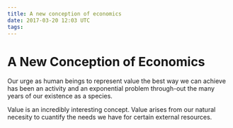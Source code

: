 ```yaml
---
title: A new conception of economics
date: 2017-03-20 12:03 UTC
tags:
---
```


<h1>A New Conception of Economics</h1>

<p>Our urge as human beings to represent value the best way we can achieve has been an activity and an exponential problem through-out the many years of our existence as a species. </p>

<p>Value is an incredibly interesting concept. Value arises from our natural necesity to cuantify the needs we have for certain external resources.</p>